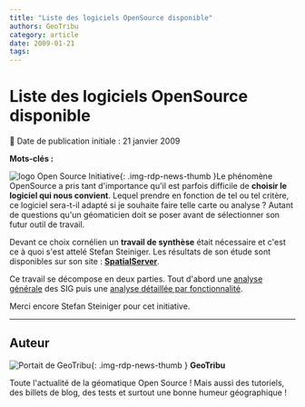 ```yaml
---
title: "Liste des logiciels OpenSource disponible"
authors: GeoTribu
category: article
date: 2009-01-21
tags:
---
```


# Liste des logiciels OpenSource disponible


:calendar: Date de publication initiale : 21 janvier 2009

**Mots-clés :**


![logo Open Source Initiative](https://cdn.geotribu.fr/img/logos-icones/opensource.png){: .img-rdp-news-thumb }Le phénomène OpenSource a pris tant d'importance qu'il est parfois difficile de **choisir le logiciel qui nous convient**. Lequel prendre en fonction de tel ou tel critère, ce logiciel sera-t-il adapté si je souhaite faire telle carte ou analyse ? Autant de questions qu'un géomaticien doit se poser avant de sélectionner son futur outil de travail.

Devant ce choix cornélien un **travail de synthèse** était nécessaire et c'est ce à quoi s'est attelé Stefan Steiniger. Les résultats de son étude sont disponibles sur son site : **[SpatialServer](http://www.spatialserver.net/osgis/)**.

Ce travail se décompose en deux parties. Tout d'abord une [analyse générale](http://www.spatialserver.net/osgis/Desktopgis_overview.htm) des SIG puis une [analyse détaillée par fonctionnalité](http://www.spatialserver.net/osgis/osgis_functionality.htm).

Merci encore Stefan Steiniger pour cet initiative.



----

## Auteur

![Portait de GeoTribu](https://cdn.geotribu.fr/images/internal/charte/geotribu\_logo\_64x64.png){: .img-rdp-news-thumb }
**GeoTribu**

Toute l'actualité de la géomatique Open Source ! Mais aussi des tutoriels, des billets de blog, des tests et surtout une bonne humeur géographique !
